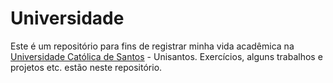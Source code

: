 # Universidade

Este é um repositório para fins de registrar minha vida acadêmica na <a href="https://www.unisantos.br">Universidade Católica de Santos</a> - Unisantos. Exercícios, alguns trabalhos e projetos etc. estão neste repositório.
